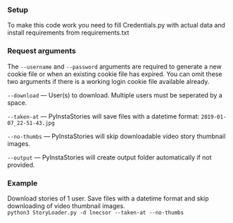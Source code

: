 ### Setup

To make this code work you need to fill Credentials.py with actual data and install requirements from requirements.txt

### Request arguments

The `--username` and `--password` arguments are required to generate a new cookie file or when an existing cookie file has expired. You can omit these two arguments if there is a working login cookie file available already.

`--download` — User(s) to download. Multiple users must be seperated by a space.

`--taken-at` — PyInstaStories will save files with a datetime format: `2019-01-07_22-51-43.jpg`

`--no-thumbs` — PyInstaStories will skip downloadable video story thumbnail images.

`--output` — PyInstaStories will create output folder automatically if not provided.

### Example

Download stories of 1 user. Save files with a datetime format and skip downloading of video thumbnail images.  
`python3 StoryLoader.py -d lnecsor --taken-at --no-thumbs`
